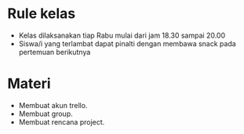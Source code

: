 # Rule kelas
* Kelas dilaksanakan tiap Rabu mulai dari jam 18.30 sampai 20.00
* Siswa/i yang terlambat dapat pinalti dengan membawa snack pada pertemuan berikutnya

# Materi
* Membuat akun trello.
* Membuat group.
* Membuat rencana project.
